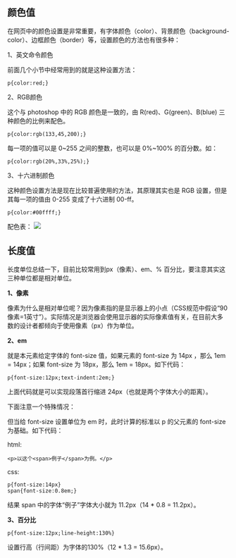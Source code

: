 ## 颜色值 ##
在网页中的颜色设置是非常重要，有字体颜色（color）、背景颜色（background-color）、边框颜色（border）等，设置颜色的方法也有很多种：

1、英文命令颜色

前面几个小节中经常用到的就是这种设置方法：

	p{color:red;}
2、RGB颜色

这个与 photoshop 中的 RGB 颜色是一致的，由 R(red)、G(green)、B(blue) 三种颜色的比例来配色。

	p{color:rgb(133,45,200);}
每一项的值可以是 0~255 之间的整数，也可以是 0%~100% 的百分数。如：

	p{color:rgb(20%,33%,25%);}
3、十六进制颜色

这种颜色设置方法是现在比较普遍使用的方法，其原理其实也是 RGB 设置，但是其每一项的值由 0-255 变成了十六进制 00-ff。

	p{color:#00ffff;}
配色表：
![](http://img.mukewang.com/54c5b4120001f20808000902.jpg)


## 长度值 ##
长度单位总结一下，目前比较常用到px（像素）、em、% 百分比，要注意其实这三种单位都是相对单位。

**1、像素**

像素为什么是相对单位呢？因为像素指的是显示器上的小点（CSS规范中假设“90像素=1英寸”）。实际情况是浏览器会使用显示器的实际像素值有关，在目前大多数的设计者都倾向于使用像素（px）作为单位。

**2、em**

就是本元素给定字体的 font-size 值，如果元素的 font-size 为 14px ，那么 1em = 14px；如果 font-size 为 18px，那么 1em = 18px。如下代码：

	p{font-size:12px;text-indent:2em;}
上面代码就是可以实现段落首行缩进 24px（也就是两个字体大小的距离）。

下面注意一个特殊情况：

但当给 font-size 设置单位为 em 时，此时计算的标准以 p 的父元素的 font-size 为基础。如下代码：

html:

	<p>以这个<span>例子</span>为例。</p>
css:

	p{font-size:14px}
	span{font-size:0.8em;}
结果 span 中的字体“例子”字体大小就为 11.2px（14 * 0.8 = 11.2px）。

**3、百分比**

	p{font-size:12px;line-height:130%}
设置行高（行间距）为字体的130%（12 * 1.3 = 15.6px）。